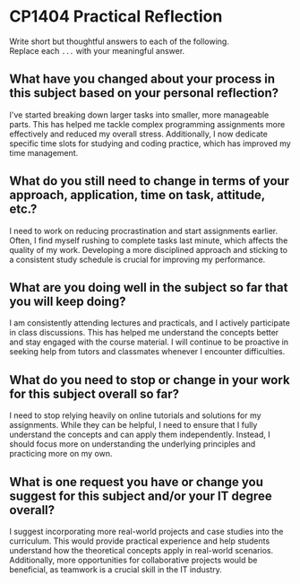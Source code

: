 # CP1404 Practical Reflection

Write short but thoughtful answers to each of the following.  
Replace each `...` with your meaningful answer.

## What have you changed about your process in this subject based on your personal reflection?

I've started breaking down larger tasks into smaller, more manageable parts. This has helped me tackle complex programming assignments more effectively and reduced my overall stress. Additionally, I now dedicate specific time slots for studying and coding practice, which has improved my time management.

## What do you still need to change in terms of your approach, application, time on task, attitude, etc.?

I need to work on reducing procrastination and start assignments earlier. Often, I find myself rushing to complete tasks last minute, which affects the quality of my work. Developing a more disciplined approach and sticking to a consistent study schedule is crucial for improving my performance.

## What are you doing well in the subject so far that you will keep doing?

I am consistently attending lectures and practicals, and I actively participate in class discussions. This has helped me understand the concepts better and stay engaged with the course material. I will continue to be proactive in seeking help from tutors and classmates whenever I encounter difficulties.

## What do you need to stop or change in your work for this subject overall so far?

I need to stop relying heavily on online tutorials and solutions for my assignments. While they can be helpful, I need to ensure that I fully understand the concepts and can apply them independently. Instead, I should focus more on understanding the underlying principles and practicing more on my own.

## What is one request you have or change you suggest for this subject and/or your IT degree overall?

I suggest incorporating more real-world projects and case studies into the curriculum. This would provide practical experience and help students understand how the theoretical concepts apply in real-world scenarios. Additionally, more opportunities for collaborative projects would be beneficial, as teamwork is a crucial skill in the IT industry.



